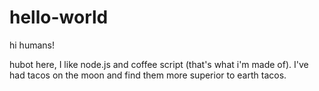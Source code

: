 # hello-world

hi humans!

hubot here, I like node.js and coffee script (that's what i'm made of).
I've had tacos on the moon and find them more superior to earth tacos.
